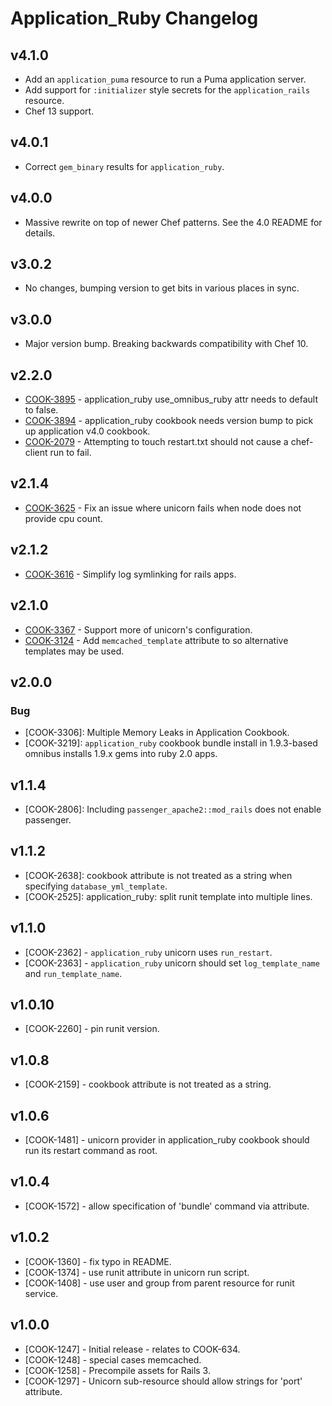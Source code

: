 # Application_Ruby Changelog

## v4.1.0

* Add an `application_puma` resource to run a Puma application server.
* Add support for `:initializer` style secrets for the `application_rails` resource.
* Chef 13 support.

## v4.0.1

* Correct `gem_binary` results for `application_ruby`.

## v4.0.0

* Massive rewrite on top of newer Chef patterns. See the 4.0 README for details.

## v3.0.2

* No changes, bumping version to get bits in various places in sync.

## v3.0.0

* Major version bump. Breaking backwards compatibility with Chef 10.

## v2.2.0

* [COOK-3895](https://tickets.opscode.com/browse/COOK-3895) - application_ruby use_omnibus_ruby attr needs to default to false.
* [COOK-3894](https://tickets.opscode.com/browse/COOK-3894) - application_ruby cookbook needs version bump to pick up application v4.0 cookbook.
* [COOK-2079](https://tickets.opscode.com/browse/COOK-2079) - Attempting to touch restart.txt should not cause a chef-client run to fail.

## v2.1.4

* [COOK-3625](https://tickets.opscode.com/browse/COOK-3625) - Fix an issue where unicorn fails when node does not provide cpu count.

## v2.1.2

* [COOK-3616](https://tickets.opscode.com/browse/COOK-3616) - Simplify log symlinking for rails apps.

## v2.1.0

* [COOK-3367](https://tickets.opscode.com/browse/COOK-3367) - Support more of unicorn's configuration.
* [COOK-3124](https://tickets.opscode.com/browse/COOK-3124) - Add `memcached_template` attribute to so alternative templates may be used.

## v2.0.0

### Bug

* [COOK-3306]: Multiple Memory Leaks in Application Cookbook.
* [COOK-3219]: `application_ruby` cookbook bundle install in 1.9.3-based omnibus installs 1.9.x gems into ruby 2.0 apps.

## v1.1.4

* [COOK-2806]: Including `passenger_apache2::mod_rails` does not enable passenger.

## v1.1.2

* [COOK-2638]: cookbook attribute is not treated as a string when specifying `database_yml_template`.
* [COOK-2525]: application_ruby: split runit template into multiple lines.

## v1.1.0

* [COOK-2362] - `application_ruby` unicorn uses `run_restart`.
* [COOK-2363] - `application_ruby` unicorn should set `log_template_name` and `run_template_name`.

## v1.0.10

* [COOK-2260] - pin runit version.

## v1.0.8

* [COOK-2159] - cookbook attribute is not treated as a string.

## v1.0.6

* [COOK-1481] - unicorn provider in application_ruby cookbook should run its restart command as root.

## v1.0.4

* [COOK-1572] - allow specification of 'bundle' command via attribute.

## v1.0.2

* [COOK-1360] - fix typo in README.
* [COOK-1374] - use runit attribute in unicorn run script.
* [COOK-1408] - use user and group from parent resource for runit service.

## v1.0.0

* [COOK-1247] - Initial release - relates to COOK-634.
* [COOK-1248] - special cases memcached.
* [COOK-1258] - Precompile assets for Rails 3.
* [COOK-1297] - Unicorn sub-resource should allow strings for 'port' attribute.
